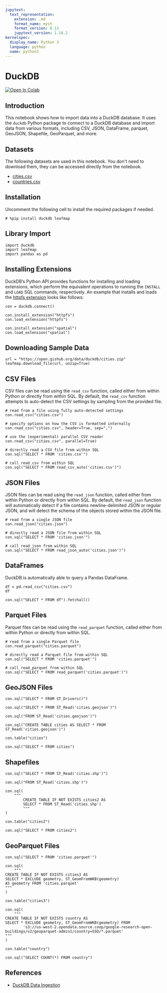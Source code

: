 ```yaml
---
jupytext:
  text_representation:
    extension: .md
    format_name: myst
    format_version: 0.13
    jupytext_version: 1.16.2
kernelspec:
  display_name: Python 3
  language: python
  name: python3
---
```


# DuckDB

[![Open In Colab](https://colab.research.google.com/assets/colab-badge.svg)](https://colab.research.google.com/github/giswqs/geog-312/blob/main/book/geospatial/duckdb.ipynb)

## Introduction

This notebook shows how to import data into a DuckDB database. It uses the `duckdb` Python package to connect to a DuckDB database and import data from various formats, including CSV, JSON, DataFrame, parquet, GeoJSON, Shapefile, GeoParquet, and more.

## Datasets

The following datasets are used in this notebook. You don't need to download them, they can be accessed directly from the notebook.

- [cities.csv](https://open.gishub.org/data/duckdb/cities.csv)
- [countries.csv](https://open.gishub.org/data/duckdb/countries.csv)

## Installation

Uncomment the following cell to install the required packages if needed.

```{code-cell} ipython3
# %pip install duckdb leafmap
```

## Library Import

```{code-cell} ipython3
import duckdb
import leafmap
import pandas as pd
```

## Installing Extensions

DuckDB’s Python API provides functions for installing and loading extensions, which perform the equivalent operations to running the `INSTALL` and `LOAD` SQL commands, respectively. An example that installs and loads the [httpfs extension](https://duckdb.org/docs/extensions/httpfs) looks like follows:

```{code-cell} ipython3
con = duckdb.connect()
```

```{code-cell} ipython3
con.install_extension("httpfs")
con.load_extension("httpfs")
```

```{code-cell} ipython3
con.install_extension("spatial")
con.load_extension("spatial")
```

## Downloading Sample Data

```{code-cell} ipython3
url = "https://open.gishub.org/data/duckdb/cities.zip"
leafmap.download_file(url, unzip=True)
```

## CSV Files

CSV files can be read using the `read_csv` function, called either from within Python or directly from within SQL. By default, the `read_csv` function attempts to auto-detect the CSV settings by sampling from the provided file.

```{code-cell} ipython3
# read from a file using fully auto-detected settings
con.read_csv("cities.csv")
```

```{code-cell} ipython3
# specify options on how the CSV is formatted internally
con.read_csv("cities.csv", header=True, sep=",")
```

```{code-cell} ipython3
# use the (experimental) parallel CSV reader
con.read_csv("cities.csv", parallel=True)
```

```{code-cell} ipython3
# directly read a CSV file from within SQL
con.sql("SELECT * FROM 'cities.csv'")
```

```{code-cell} ipython3
# call read_csv from within SQL
con.sql("SELECT * FROM read_csv_auto('cities.csv')")
```

## JSON Files

JSON files can be read using the `read_json` function, called either from within Python or directly from within SQL. By default, the `read_json` function will automatically detect if a file contains newline-delimited JSON or regular JSON, and will detect the schema of the objects stored within the JSON file.

```{code-cell} ipython3
# read from a single JSON file
con.read_json("cities.json")
```

```{code-cell} ipython3
# directly read a JSON file from within SQL
con.sql("SELECT * FROM 'cities.json'")
```

```{code-cell} ipython3
# call read_json from within SQL
con.sql("SELECT * FROM read_json_auto('cities.json')")
```

## DataFrames

DuckDB is automatically able to query a Pandas DataFrame.

```{code-cell} ipython3
df = pd.read_csv("cities.csv")
df
```

```{code-cell} ipython3
con.sql("SELECT * FROM df").fetchall()
```

## Parquet Files

Parquet files can be read using the `read_parquet` function, called either from within Python or directly from within SQL.

```{code-cell} ipython3
# read from a single Parquet file
con.read_parquet("cities.parquet")
```

```{code-cell} ipython3
# directly read a Parquet file from within SQL
con.sql("SELECT * FROM 'cities.parquet'")
```

```{code-cell} ipython3
# call read_parquet from within SQL
con.sql("SELECT * FROM read_parquet('cities.parquet')")
```

## GeoJSON Files

```{code-cell} ipython3
con.sql("SELECT * FROM ST_Drivers()")
```

```{code-cell} ipython3
con.sql("SELECT * FROM ST_Read('cities.geojson')")
```

```{code-cell} ipython3
con.sql("FROM ST_Read('cities.geojson')")
```

```{code-cell} ipython3
con.sql("CREATE TABLE cities AS SELECT * FROM ST_Read('cities.geojson')")
```

```{code-cell} ipython3
con.table("cities")
```

```{code-cell} ipython3
con.sql("SELECT * FROM cities")
```

## Shapefiles

```{code-cell} ipython3
con.sql("SELECT * FROM ST_Read('cities.shp')")
```

```{code-cell} ipython3
con.sql("FROM ST_Read('cities.shp')")
```

```{code-cell} ipython3
con.sql(
    """
        CREATE TABLE IF NOT EXISTS cities2 AS
        SELECT * FROM ST_Read('cities.shp')
        """
)
```

```{code-cell} ipython3
con.table("cities2")
```

```{code-cell} ipython3
con.sql("SELECT * FROM cities2")
```

## GeoParquet Files

```{code-cell} ipython3
con.sql("SELECT * FROM 'cities.parquet'")
```

```{code-cell} ipython3
con.sql(
    """
CREATE TABLE IF NOT EXISTS cities3 AS
SELECT * EXCLUDE geometry, ST_GeomFromWKB(geometry)
AS geometry FROM 'cities.parquet'
"""
)
```

```{code-cell} ipython3
con.table("cities3")
```

```{code-cell} ipython3
con.sql(
    """
CREATE TABLE IF NOT EXISTS country AS
SELECT * EXCLUDE geometry, ST_GeomFromWKB(geometry) FROM
        's3://us-west-2.opendata.source.coop/google-research-open-buildings/v2/geoparquet-admin1/country=SSD/*.parquet'
"""
)
```

```{code-cell} ipython3
con.table("country")
```

```{code-cell} ipython3
con.sql("SELECT COUNT(*) FROM country")
```

## References

- [DuckDB Data Ingestion](https://duckdb.org/docs/api/python/data_ingestion)
